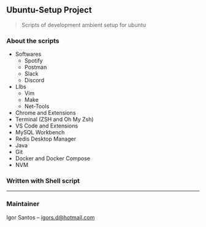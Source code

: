 ## Ubuntu-Setup Project

> Scripts of development ambient setup for ubuntu

### About the scripts
- Softwares
  - Spotify
  - Postman
  - Slack
  - Discord
- LIbs
  - Vim
  - Make
  - Net-Tools
- Chrome and Extensions
- Terminal (ZSH and Oh My Zsh)
- VS Code and Extensions
- MySQL Workbench
- Redis Desktop Manager
- Java
- Git
- Docker and Docker Compose
- NVM

### **Written with Shell script**
---

### Maintainer
Igor Santos – igors.d@hotmail.com
